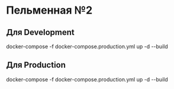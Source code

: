 # Пельменная №2

## Для Development

docker-compose -f docker-compose.production.yml up -d --build

## Для Production

docker-compose -f docker-compose.production.yml up -d --build